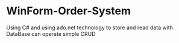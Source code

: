 # WinForm-Order-System
Using C# and using ado.net technology to store and read data with DataBase can operate simple CRUD
